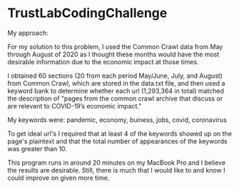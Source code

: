 # TrustLabCodingChallenge

My approach:

For my solution to this problem, I used the Common Crawl data from May through August of 2020
as I thought these months would have the most desirable information due to the economic impact
at those times.

I obtained 60 sections (20 from each period May/June, July, and August) from Common Crawl, which
are stored in the data.txt file, and then used a keyword bank to determine whether each url (1,293,364 in total)
matched the description of "pages from the common crawl archive that discuss or are
relevant to COVID-19’s economic impact."

My keywords were: pandemic, economy, buiness, jobs, covid, coronavirus

To get ideal url's I required that at least 4 of the keywords showed up on the page's plaintext
and that the total number of appearances of the keywords was greater than 10.

This program runs in around 20 minutes on my MacBook Pro and I believe the results are desirable.
Still, there is much that I would like to and know I could improve on given more time.
